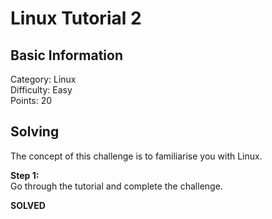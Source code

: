 # Linux Tutorial 2

## Basic Information
Category: Linux    
Difficulty: Easy  
Points: 20  

## Solving
The concept of this challenge is to familiarise you with Linux. 
  
**Step 1:**  
Go through the tutorial and complete the challenge.  

**SOLVED**  

